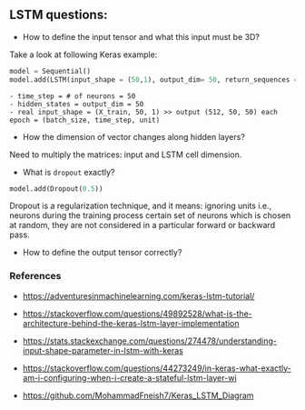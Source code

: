 ## LSTM questions:

- How to define the input tensor and what this input must be 3D?

Take a look at following Keras example:

```Python
model = Sequential()
model.add(LSTM(input_shape = (50,1), output_dim= 50, return_sequences = True))
```
    - time_step = # of neurons = 50
    - hidden_states = output_dim = 50
    - real input_shape = (X_train, 50, 1) >> output (512, 50, 50) each epoch = (batch_size, time_step, unit)

- How the dimension of vector changes along hidden layers?

Need to multiply the matrices: input and LSTM cell dimension.

- What is `dropout` exactly?

```Python
model.add(Dropout(0.5))
````

Dropout is a regularization technique, and it means: ignoring units i.e., neurons during the training
process certain set of neurons which is chosen at random, they are not considered in a particular forward or backward pass.

- How to define the output tensor correctly?

### References

- https://adventuresinmachinelearning.com/keras-lstm-tutorial/

- https://stackoverflow.com/questions/49892528/what-is-the-architecture-behind-the-keras-lstm-layer-implementation

- https://stats.stackexchange.com/questions/274478/understanding-input-shape-parameter-in-lstm-with-keras

- https://stackoverflow.com/questions/44273249/in-keras-what-exactly-am-i-configuring-when-i-create-a-stateful-lstm-layer-wi

- https://github.com/MohammadFneish7/Keras_LSTM_Diagram
